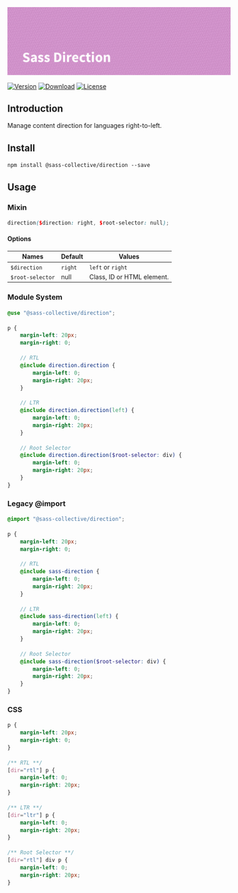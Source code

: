 ![Sass Direction](.github/banner.png)

[![Version](https://flat.badgen.net/npm/v/@sass-collective/direction)](https://www.npmjs.com/package/@sass-collective/direction)
[![Download](https://flat.badgen.net/npm/dt/@sass-collective/direction)](https://www.npmjs.com/package/@sass-collective/direction)
[![License](https://flat.badgen.net/npm/license/@sass-collective/direction)](https://www.npmjs.com/package/@sass-collective/direction)

## Introduction

Manage content direction for languages right-to-left.

## Install

    npm install @sass-collective/direction --save
    
## Usage

### Mixin

```scss
direction($direction: right, $root-selector: null);
```
#### Options

| Names                 | Default      | Values                        |
| --------------------- | ------------ | ----------------------------- |
| ``$direction``        | ``right``    | ``left`` or ``right``         |
| ``$root-selector``    | null         | Class, ID or HTML element.    |

### Module System

```scss
@use "@sass-collective/direction";

p {
    margin-left: 20px;
    margin-right: 0;

    // RTL
    @include direction.direction {
        margin-left: 0;
        margin-right: 20px;
    }

    // LTR
    @include direction.direction(left) {
        margin-left: 0;
        margin-right: 20px;
    }

    // Root Selector
    @include direction.direction($root-selector: div) {
        margin-left: 0;
        margin-right: 20px;
    }
}
```

### Legacy @import

```scss
@import "@sass-collective/direction";

p {
    margin-left: 20px;
    margin-right: 0;

    // RTL
    @include sass-direction {
        margin-left: 0;
        margin-right: 20px;
    }

    // LTR
    @include sass-direction(left) {
        margin-left: 0;
        margin-right: 20px;
    }

    // Root Selector
    @include sass-direction($root-selector: div) {
        margin-left: 0;
        margin-right: 20px;
    }
}
```

### CSS

```css
p {
    margin-left: 20px;
    margin-right: 0;
}

/** RTL **/
[dir="rtl"] p {
    margin-left: 0;
    margin-right: 20px;
}

/** LTR **/
[dir="ltr"] p {
    margin-left: 0;
    margin-right: 20px;
}

/** Root Selector **/
[dir="rtl"] div p {
    margin-left: 0;
    margin-right: 20px;
}
```
